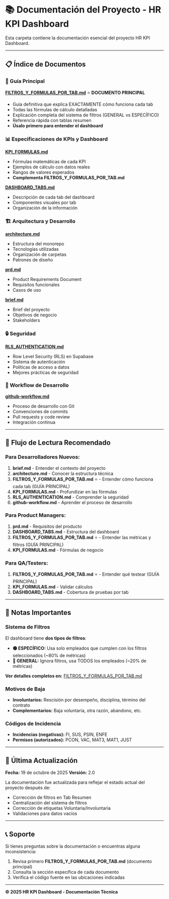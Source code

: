 # 📚 Documentación del Proyecto - HR KPI Dashboard

Esta carpeta contiene la documentación esencial del proyecto HR KPI Dashboard.

---

## 📋 Índice de Documentos

### 🎯 Guía Principal

**[FILTROS_Y_FORMULAS_POR_TAB.md](./FILTROS_Y_FORMULAS_POR_TAB.md)** ⭐ **DOCUMENTO PRINCIPAL**
- Guía definitiva que explica EXACTAMENTE cómo funciona cada tab
- Todas las fórmulas de cálculo detalladas
- Explicación completa del sistema de filtros (GENERAL vs ESPECÍFICO)
- Referencia rápida con tablas resumen
- **Úsalo primero para entender el dashboard**

### 📊 Especificaciones de KPIs y Dashboard

**[KPI_FORMULAS.md](./KPI_FORMULAS.md)**
- Fórmulas matemáticas de cada KPI
- Ejemplos de cálculo con datos reales
- Rangos de valores esperados
- **Complementa FILTROS_Y_FORMULAS_POR_TAB.md**

**[DASHBOARD_TABS.md](./DASHBOARD_TABS.md)**
- Descripción de cada tab del dashboard
- Componentes visuales por tab
- Organización de la información

### 🏗️ Arquitectura y Desarrollo

**[architecture.md](./architecture.md)**
- Estructura del monorepo
- Tecnologías utilizadas
- Organización de carpetas
- Patrones de diseño

**[prd.md](./prd.md)**
- Product Requirements Document
- Requisitos funcionales
- Casos de uso

**[brief.md](./brief.md)**
- Brief del proyecto
- Objetivos de negocio
- Stakeholders

### 🔒 Seguridad

**[RLS_AUTHENTICATION.md](./RLS_AUTHENTICATION.md)**
- Row Level Security (RLS) en Supabase
- Sistema de autenticación
- Políticas de acceso a datos
- Mejores prácticas de seguridad

### 🚀 Workflow de Desarrollo

**[github-workflow.md](./github-workflow.md)**
- Proceso de desarrollo con Git
- Convenciones de commits
- Pull requests y code review
- Integración continua

---

## 🎯 Flujo de Lectura Recomendado

### Para Desarrolladores Nuevos:
1. **brief.md** - Entender el contexto del proyecto
2. **architecture.md** - Conocer la estructura técnica
3. **FILTROS_Y_FORMULAS_POR_TAB.md** ⭐ - Entender cómo funciona cada tab (GUÍA PRINCIPAL)
4. **KPI_FORMULAS.md** - Profundizar en las fórmulas
5. **RLS_AUTHENTICATION.md** - Comprender la seguridad
6. **github-workflow.md** - Aprender el proceso de desarrollo

### Para Product Managers:
1. **prd.md** - Requisitos del producto
2. **DASHBOARD_TABS.md** - Estructura del dashboard
3. **FILTROS_Y_FORMULAS_POR_TAB.md** ⭐ - Entender las métricas y filtros (GUÍA PRINCIPAL)
4. **KPI_FORMULAS.md** - Fórmulas de negocio

### Para QA/Testers:
1. **FILTROS_Y_FORMULAS_POR_TAB.md** ⭐ - Entender qué testear (GUÍA PRINCIPAL)
2. **KPI_FORMULAS.md** - Validar cálculos
3. **DASHBOARD_TABS.md** - Cobertura de pruebas por tab

---

## 📝 Notas Importantes

### Sistema de Filtros
El dashboard tiene **dos tipos de filtros**:

- **🟢 ESPECÍFICO:** Usa solo empleados que cumplen con los filtros seleccionados (~80% de métricas)
- **🔴 GENERAL:** Ignora filtros, usa TODOS los empleados (~20% de métricas)

**Ver detalles completos en:** [FILTROS_Y_FORMULAS_POR_TAB.md](./FILTROS_Y_FORMULAS_POR_TAB.md)

### Motivos de Baja
- **Involuntarios:** Rescisión por desempeño, disciplina, término del contrato
- **Complementarios:** Baja voluntaria, otra razón, abandono, etc.

### Códigos de Incidencia
- **Incidencias (negativas):** FI, SUS, PSIN, ENFE
- **Permisos (autorizados):** PCON, VAC, MAT3, MAT1, JUST

---

## 🔄 Última Actualización

**Fecha:** 19 de octubre de 2025
**Versión:** 2.0

La documentación fue actualizada para reflejar el estado actual del proyecto después de:
- Corrección de filtros en Tab Resumen
- Centralización del sistema de filtros
- Corrección de etiquetas Voluntaria/Involuntaria
- Validaciones para datos vacíos

---

## 📞 Soporte

Si tienes preguntas sobre la documentación o encuentras alguna inconsistencia:
1. Revisa primero **FILTROS_Y_FORMULAS_POR_TAB.md** (documento principal)
2. Consulta la sección específica de cada documento
3. Verifica el código fuente en las ubicaciones indicadas

---

**© 2025 HR KPI Dashboard - Documentación Técnica**

